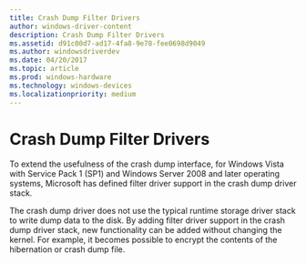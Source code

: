 ```yaml
---
title: Crash Dump Filter Drivers
author: windows-driver-content
description: Crash Dump Filter Drivers
ms.assetid: d91c00d7-ad17-4fa8-9e78-fee0698d9049
ms.author: windowsdriverdev
ms.date: 04/20/2017
ms.topic: article
ms.prod: windows-hardware
ms.technology: windows-devices
ms.localizationpriority: medium
---
```


# Crash Dump Filter Drivers


To extend the usefulness of the crash dump interface, for Windows Vista with Service Pack 1 (SP1) and Windows Server 2008 and later operating systems, Microsoft has defined filter driver support in the crash dump driver stack.

The crash dump driver does not use the typical runtime storage driver stack to write dump data to the disk. By adding filter driver support in the crash dump driver stack, new functionality can be added without changing the kernel. For example, it becomes possible to encrypt the contents of the hibernation or crash dump file.

 

 




